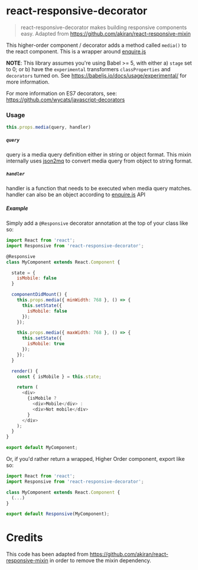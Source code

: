 # react-responsive-decorator

> react-responsive-decorator makes building responsive components easy.  Adapted from https://github.com/akiran/react-responsive-mixin

This higher-order component / decorator adds a method called `media()` to the react component.
This is a wrapper around [enquire.js](http://wicky.nillia.ms/enquire.js/)

**NOTE**:  This library assumes you're using Babel >= 5, with either a) `stage` set to 0; or b) have the `experimental` transformers `classProperties` and `decorators` turned on.  See https://babeljs.io/docs/usage/experimental/ for more information.

For more information on ES7 decorators, see:  https://github.com/wycats/javascript-decorators

### Usage
```javascript
this.props.media(query, handler)
```
##### `query`
query is a media query definition either in string or object format.
This mixin internally uses [json2mq](https://github.com/akiran/json2mq) to convert media query from object to string format.

##### `handler`
handler is a function that needs to be executed when media query matches.
handler can also be an object according to [enquire.js](http://wicky.nillia.ms/enquire.js/#api) API

##### Example
Simply add a `@Responsive` decorator annotation at the top of your class like so:

```javascript
import React from 'react';
import Responsive from 'react-responsive-decorator';

@Responsive
class MyComponent extends React.Component {

  state = {
    isMobile: false
  }

  componentDidMount() {
    this.props.media({ minWidth: 768 }, () => {
      this.setState({
        isMobile: false
      });
    });

    this.props.media({ maxWidth: 768 }, () => {
      this.setState({
        isMobile: true
      });
    });
  }

  render() {
    const { isMobile } = this.state;

    return (
      <div>
        {isMobile ?
          <div>Mobile</div> :
          <div>Not mobile</div>
        }
      </div>
    );
  }
}

export default MyComponent;
```

Or, if you'd rather return a wrapped, Higher Order component, export like so:

```javascript
import React from 'react';
import Responsive from 'react-responsive-decorator';

class MyComponent extends React.Component {
  (...)
}

export default Responsive(MyComponent);
```


Credits
=======
This code has been adapted from https://github.com/akiran/react-responsive-mixin in order to remove the mixin dependency.
